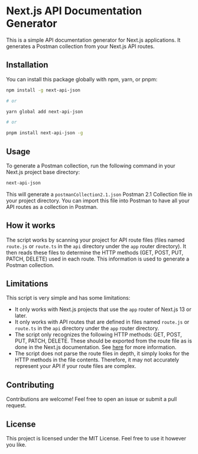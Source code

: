 # Next.js API Documentation Generator

This is a simple API documentation generator for Next.js applications. It generates a Postman collection from your Next.js API routes.

## Installation

You can install this package globally with npm, yarn, or pnpm:

```sh
npm install -g next-api-json

# or

yarn global add next-api-json

# or

pnpm install next-api-json -g
```

## Usage

To generate a Postman collection, run the following command in your Next.js project base directory:

```sh
next-api-json
```

This will generate a `postmanCollection2.1.json` Postman 2.1 Collection file in your project directory. You can import this file into Postman to have all your API routes as a collection in Postman.

## How it works

The script works by scanning your project for API route files (files named `route.js` or `route.ts` in the `api` directory under the `app` router directory). It then reads these files to determine the HTTP methods (GET, POST, PUT, PATCH, DELETE) used in each route. This information is used to generate a Postman collection.

## Limitations

This script is very simple and has some limitations:

- It only works with Next.js projects that use the `app` router of Next.js 13 or later.
- It only works with API routes that are defined in files named `route.js` or `route.ts` in the `api` directory under the `app` router directory.
- The script only recognizes the following HTTP methods: GET, POST, PUT, PATCH, DELETE. These should be exported from the route file as is done in the Next.js documentation. See [here](https://nextjs.org/docs/app/building-your-application/routing/route-handlers) for more information.
- The script does not parse the route files in depth, it simply looks for the HTTP methods in the file contents. Therefore, it may not accurately represent your API if your route files are complex.

## Contributing

Contributions are welcome! Feel free to open an issue or submit a pull request.

## License

This project is licensed under the MIT License. Feel free to use it however you like.
